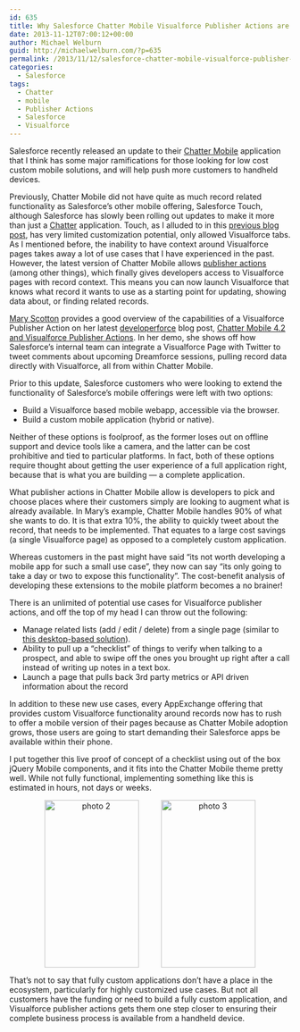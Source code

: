 ```yaml
---
id: 635
title: Why Salesforce Chatter Mobile Visualforce Publisher Actions are Unlocking Mobile for Everyone
date: 2013-11-12T07:00:12+00:00
author: Michael Welburn
guid: http://michaelwelburn.com/?p=635
permalink: /2013/11/12/salesforce-chatter-mobile-visualforce-publisher-actions/
categories:
  - Salesforce
tags:
  - Chatter
  - mobile
  - Publisher Actions
  - Salesforce
  - Visualforce
---
```

Salesforce recently released an update to their <a title="Chatter Mobile" href="http://www.salesforce.com/mobile/" target="_blank">Chatter Mobile</a> application that I think has some major ramifications for those looking for low cost custom mobile solutions, and will help push more customers to handheld devices.

<!--more-->

Previously, Chatter Mobile did not have quite as much record related functionality as Salesforce&#8217;s other mobile offering, Salesforce Touch, although Salesforce has slowly been rolling out updates to make it more than just a <a title="Chatter" href="http://www.salesforce.com/chatter/overview/" target="_blank">Chatter</a> application. Touch, as I alluded to in this <a title="Salesforce.com Touch Customization Possibilities…are Limited" href="http://michaelwelburn.com/2013/09/16/salesforce-com-touch-customization-notes/" target="_blank">previous blog post</a>, has very limited customization potential, only allowed Visualforce tabs. As I mentioned before, the inability to have context around Visualforce pages takes away a lot of use cases that I have experienced in the past. However, the latest version of Chatter Mobile allows <a title="Publisher Actions" href="http://help.salesforce.com/apex/HTViewHelpDoc?id=actions_overview.htm" target="_blank">publisher actions</a> (among other things), which finally gives developers access to Visualforce pages with record context. This means you can now launch Visualforce that knows what record it wants to use as a starting point for updating, showing data about, or finding related records.

<a title="Mary Scotton" href="https://twitter.com/rockchick322004" target="_blank">Mary Scotton</a> provides a good overview of the capabilities of a Visualforce Publisher Action on her latest <a title="developerforce" href="http://blogs.developerforce.com/" target="_blank">developerforce</a> blog post, <a title="Chatter Mobile 4.2 and Visualforce Publisher Actions" href="http://blogs.developerforce.com/developer-relations/2013/11/chatter-mobile-4-2-and-visualforce-publisher-actions.html" target="_blank">Chatter Mobile 4.2 and Visualforce Publisher Actions</a>. In her demo, she shows off how Salesforce&#8217;s internal team can integrate a Visualforce Page with Twitter to tweet comments about upcoming Dreamforce sessions, pulling record data directly with Visualforce, all from within Chatter Mobile.

Prior to this update, Salesforce customers who were looking to extend the functionality of Salesforce&#8217;s mobile offerings were left with two options:

  * Build a Visualforce based mobile webapp, accessible via the browser.
  * Build a custom mobile application (hybrid or native).

Neither of these options is foolproof, as the former loses out on offline support and device tools like a camera, and the latter can be cost prohibitive and tied to particular platforms. In fact, both of these options require thought about getting the user experience of a full application right, because that is what you are building &#8212; a complete application.

What publisher actions in Chatter Mobile allow is developers to pick and choose places where their customers simply are looking to augment what is already available. In Mary&#8217;s example, Chatter Mobile handles 90% of what she wants to do. It is that extra 10%, the ability to quickly tweet about the record, that needs to be implemented. That equates to a large cost savings (a single Visualforce page) as opposed to a completely custom application.

Whereas customers in the past might have said &#8220;its not worth developing a mobile app for such a small use case&#8221;, they now can say &#8220;its only going to take a day or two to expose this functionality&#8221;. The cost-benefit analysis of developing these extensions to the mobile platform becomes a no brainer!

There is an unlimited of potential use cases for Visualforce publisher actions, and off the top of my head I can throw out the following:

  * Manage related lists (add / edit / delete) from a single page (similar to <a title="How to Create a Reusable Editable Table in Visualforce" href="http://michaelwelburn.com/2013/10/21/how-to-create-a-reusable-editable-table-in-visualforce/" target="_blank">this desktop-based solution</a>).
  * Ability to pull up a &#8220;checklist&#8221; of things to verify when talking to a prospect, and able to swipe off the ones you brought up right after a call instead of writing up notes in a text box.
  * Launch a page that pulls back 3rd party metrics or API driven information about the record

In addition to these new use cases, every AppExchange offering that provides custom Visualforce functionality around records now has to rush to offer a mobile version of their pages because as Chatter Mobile adoption grows, those users are going to start demanding their Salesforce apps be available within their phone.

I put together this live proof of concept of a checklist using out of the box jQuery Mobile components, and it fits into the Chatter Mobile theme pretty well. While not fully functional, implementing something like this is estimated in hours, not days or weeks.

<div style="text-align: center; width: 100%;">
  <a href="http://michaelwelburn.com/wp-content/uploads/2013/11/photo-3.png"><img class="aligncenter" style="display: inline; margin: 0 20px;" alt="photo 2" src="http://michaelwelburn.com/wp-content/uploads/2013/11/photo-2-169x300.png" width="169" height="300" /><img class="aligncenter size-medium wp-image-642" style="display: inline; margin: 0 20px;" alt="photo 3" src="http://michaelwelburn.com/wp-content/uploads/2013/11/photo-3-169x300.png" width="169" height="300" srcset="http://michaelwelburn.com/wp-content/uploads/2013/11/photo-3-169x300.png 169w, http://michaelwelburn.com/wp-content/uploads/2013/11/photo-3-576x1024.png 576w, http://michaelwelburn.com/wp-content/uploads/2013/11/photo-3.png 640w" sizes="(max-width: 169px) 100vw, 169px" /></a>
</div>

That&#8217;s not to say that fully custom applications don&#8217;t have a place in the ecosystem, particularly for highly customized use cases. But not all customers have the funding or need to build a fully custom application, and Visualforce publisher actions gets them one step closer to ensuring their complete business process is available from a handheld device.

&nbsp;
